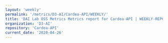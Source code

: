 ```yaml
---
layout: 'weekly'
permalink: '/metrics/D3-AI/Cardea-API/WEEKLY/'
title: 'DAI Lab OSS Metrics Metrics report for Cardea-API | WEEKLY-REPORT-2020-04-26'
organization: 'D3-AI'
repository: 'Cardea-API'
current_date: '2020-04-26'
---
```

